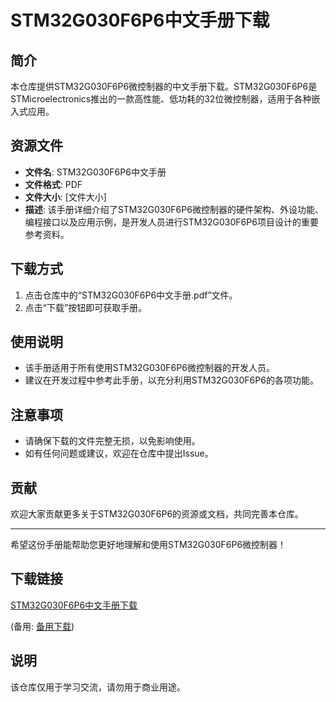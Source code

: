 # STM32G030F6P6中文手册下载

## 简介
本仓库提供STM32G030F6P6微控制器的中文手册下载。STM32G030F6P6是STMicroelectronics推出的一款高性能、低功耗的32位微控制器，适用于各种嵌入式应用。

## 资源文件
- **文件名**: STM32G030F6P6中文手册
- **文件格式**: PDF
- **文件大小**: [文件大小]
- **描述**: 该手册详细介绍了STM32G030F6P6微控制器的硬件架构、外设功能、编程接口以及应用示例，是开发人员进行STM32G030F6P6项目设计的重要参考资料。

## 下载方式
1. 点击仓库中的“STM32G030F6P6中文手册.pdf”文件。
2. 点击“下载”按钮即可获取手册。

## 使用说明
- 该手册适用于所有使用STM32G030F6P6微控制器的开发人员。
- 建议在开发过程中参考此手册，以充分利用STM32G030F6P6的各项功能。

## 注意事项
- 请确保下载的文件完整无损，以免影响使用。
- 如有任何问题或建议，欢迎在仓库中提出Issue。

## 贡献
欢迎大家贡献更多关于STM32G030F6P6的资源或文档，共同完善本仓库。

---

希望这份手册能帮助您更好地理解和使用STM32G030F6P6微控制器！

## 下载链接
[STM32G030F6P6中文手册下载](https://pan.quark.cn/s/af518f920516) 

(备用: [备用下载](https://pan.baidu.com/s/1tQs1yohwhwjQiJPwXeDW5w?pwd=1234))

## 说明

该仓库仅用于学习交流，请勿用于商业用途。
